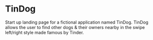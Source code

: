# TinDog 
Start up landing page for a fictional application named TinDog. TinDog allows the user to find other dogs & their owners nearby in the swipe left/right style made famous by Tinder.

